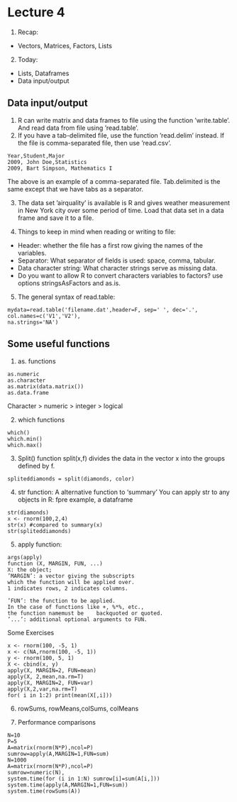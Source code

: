 # Lecture 4
1. Recap:
  - Vectors, Matrices, Factors, Lists

2. Today:
  - Lists, Dataframes
  - Data input/output

## Data input/output
1. R can write matrix and data frames to file using the function ’write.table’.
And read data from file using ’read.table’.
2. If you have a tab-delimited file, use the function ’read.delim’ instead.
If the file is comma-separated file, then use ’read.csv’.
```{r}
Year,Student,Major
2009, John Doe,Statistics
2009, Bart Simpson, Mathematics I
```
The above is an example of a comma-separated file. Tab.delimited is the same
except that we have tabs as a separator.

3. The data set ’airquality’ is available is R and gives weather measurement in
New York city over some period of time. Load that data set in a data frame and
save it to a file.

4. Things to keep in mind when reading or writing to file:
  - Header: whether the file has a first row giving the names of the variables.
  - Separator: What separator of fields is used: space, comma, tabular.
  - Data character string: What character strings serve as missing data.
  -  Do you want to allow R to convert characters variables to factors? use options stringsAsFactors and as.is.

5. The general syntax of read.table:
```{r}
mydata=read.table('filename.dat',header=F, sep=' ', dec='.', col.names=c('V1','V2'),
na.strings='NA')
```

## Some useful functions
1. as. functions
```{r}
as.numeric
as.character
as.matrix(data.matrix())
as.data.frame
```
Character > numeric > integer > logical

2. which functions
```{r}
which()
which.min()
which.max()
```

3. Split() function
split(x,f) divides the data in the vector x into the groups defined by f.
```{r}
spliteddiamonds = split(diamonds, color)
```

4. str function: A alternative function to ‘summary’
You can apply str to any objects in R: fpre example, a dataframe
```{r}
str(diamonds)
x <- rnorm(100,2,4)
str(x) #compared to summary(x)
str(spliteddiamonds)
```

5. apply function:
```{r}
args(apply)
function (X, MARGIN, FUN, ...)
X: the object;
’MARGIN’: a vector giving the subscripts
which the function will be applied over.
1 indicates rows, 2 indicates columns.

’FUN’: the function to be applied.
In the case of functions like +, %*%, etc.,
the function namemust be	backquoted or quoted.
’...’: additional optional arguments to FUN.
```
Some Exercises
```{r}
x <- rnorm(100, -5, 1)
x <- c(NA,rnorm(100, -5, 1))
y <- rnorm(100, 5, 1)
X <- cbind(x, y)
apply(X, MARGIN=2, FUN=mean)
apply(X, 2,mean,na.rm=T)
apply(X, MARGIN=2, FUN=var)
apply(X,2,var,na.rm=T)
for( i in 1:2) print(mean(X[,i]))
```

6. rowSums, rowMeans,colSums, colMeans

7. Performance comparisons
```{r}
N=10
P=5
A=matrix(rnorm(N*P),ncol=P)
sumrow=apply(A,MARGIN=1,FUN=sum)
N=1000
A=matrix(rnorm(N*P),ncol=P)
sumrow=numeric(N),
system.time(for (i in 1:N) sumrow[i]=sum(A[i,]))
system.time(apply(A,MARGIN=1,FUN=sum))
system.time(rowSums(A))
```
